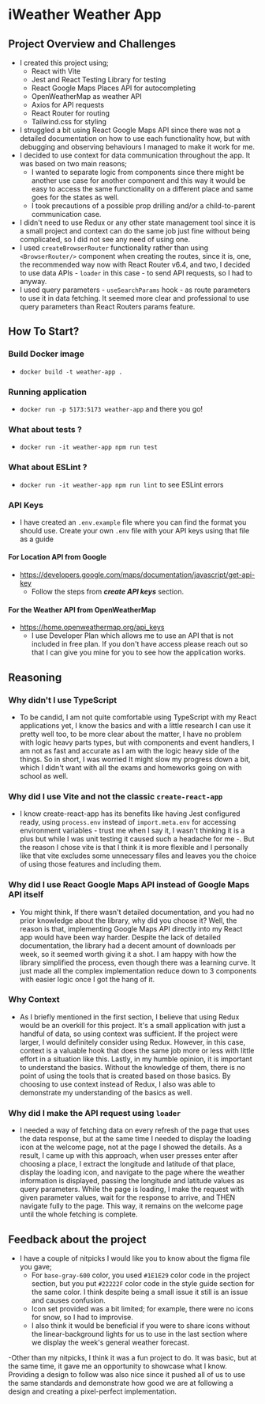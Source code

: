 # iWeather Weather App

## Project Overview and Challenges

- I created this project using;
    - React with Vite
    - Jest and React Testing Library for testing
    - React Google Maps Places API for autocompleting
    - OpenWeatherMap as weather API
    - Axios for API requests
    - React Router for routing
    - Tailwind.css for styling
- I struggled a bit using React Google Maps API since there was not a detailed documentation on
  how to use each functionality how, but with debugging and observing behaviours I managed to make it
  work for me.
- I decided to use context for data communication throughout the app. It was based on two main reasons;
    - I wanted to separate logic from components since there might be another use case for another component
      and this way it would be easy to access the same functionality on a different place and same goes for the states
      as well.
    - I took precautions of a possible prop drilling and/or a child-to-parent communication case.
- I didn't need to use Redux or any other state management tool since it is a small project and context can do the same
  job just fine without being complicated, so I did not see any need of using one.
- I used `createBrowserRouter` functionality rather than using `<BrowserRouter/>` component when creating the routes,
  since it is, one, the recommended way now with React Router v6.4, and two, I decided to use data APIs - `loader` in
  this case - to send API requests, so I had to anyway.
- I used query parameters - `useSearchParams` hook - as route parameters to use it in data fetching. It seemed more
  clear and professional to use query parameters than React Routers params feature.

## How To Start?

### Build Docker image

- `docker build -t weather-app .`

### Running application

- `docker run -p 5173:5173 weather-app`
  and there you go!

### What about tests ?

- `docker run -it weather-app npm run test`

### What about ESLint ?

- `docker run -it weather-app npm run lint` to see ESLint errors

### API Keys

- I have created an `.env.example` file where you can find the format you should use. Create your own `.env` file with
  your API keys using that file as a guide

#### For Location API from Google

- https://developers.google.com/maps/documentation/javascript/get-api-key
    - Follow the steps from **_create API keys_** section.

#### For the Weather API from OpenWeatherMap

- https://home.openweathermap.org/api_keys
    - I use Developer Plan which allows me to use an API that is not included in free plan.
      If you don't have access please reach out so that I can give you mine for you to see how the application works.

## Reasoning

### Why didn't I use TypeScript

- To be candid, I am not quite comfortable using TypeScript with my React applications yet, I know the basics and with a
  little research I can use it pretty well too, to be more clear about the matter,
  I have no problem with logic heavy parts types, but with components and event handlers, I am not as fast and accurate
  as I am with the logic heavy side of the things.
  So in short, I was worried It might slow my progress down a bit, which I didn't want with all the exams and homeworks
  going on with school as well.

### Why did I use Vite and not the classic `create-react-app`

- I know create-react-app has its benefits like having Jest configured ready, using `process.env` instead
  of `import.meta.env` for accessing environment variables - trust me when I say it, I wasn't thinking it is a plus but
  while I was unit testing it caused such a headache for me -. But the reason I chose vite is that I think it is
  more flexible and I personally like that vite excludes some unnecessary files and leaves you the choice of using those
  features and including them.

### Why did I use React Google Maps API instead of Google Maps API itself

- You might think, If there wasn't detailed documentation, and you had no prior knowledge about the library, why did you
  choose it? Well, the reason is that, implementing Google Maps API directly into my React app would have been way
  harder. Despite the lack of detailed documentation, the library had a decent amount of downloads per week, so it
  seemed worth giving it a shot. I am happy with how the library simplified the process, even though there was a
  learning curve. It just made all the complex implementation reduce down to 3 components with easier logic once I got
  the hang of it.

### Why Context

- As I briefly mentioned in the first section, I believe that using Redux would be an overkill for this project. It's a
  small application with just a handful of data, so using context was sufficient. If the project were larger, I would
  definitely consider using Redux. However, in this case, context is a valuable hook that does the same
  job more or less with little effort in a situation like this. Lastly, in my humble opinion, it is important to
  understand the basics. Without the knowledge of them, there is no point of using the tools that is created based on
  those basics. By choosing to use context instead of Redux, I also was able to demonstrate my understanding of the
  basics as well.

### Why did I make the API request using `loader`

- I needed a way of fetching data on every refresh of the page that uses the data response, but at the same time I
  needed to display the loading icon at the welcome page, not at the page I showed the details. As a result, I came
  up with this approach, when user presses enter after choosing a place, I extract the longitude and latitude of that
  place, display the loading icon, and navigate to the page where the weather information is
  displayed, passing the longitude and latitude values as query parameters. While the page is loading, I make the
  request with given parameter values, wait for the response to arrive, and THEN navigate fully to the page. This way,
  it remains on the welcome page until the whole fetching is complete.

## Feedback about the project

- I have a couple of nitpicks I would like you to know about the figma file you gave;
    - For `base-gray-600` color, you used `#1E1E29` color code in the project section, but you put `#22222F` color code
      in the style guide section for the same color. I think despite being a small issue it still is an issue and causes
      confusion.
    - Icon set provided was a bit limited; for example, there were no icons for snow, so I had to improvise.
    - I also think it would be beneficial if you were to share icons without the linear-background lights for us to use
      in the last section where we display the week's general weather forecast.

-Other than my nitpicks, I think it was a fun project to do. It was basic, but at the same time, it gave me an
opportunity to showcase what I know. Providing a design to follow was also nice since it pushed all of us to use the
same standards and demonstrate how good we are at following a design and creating a pixel-perfect implementation.
